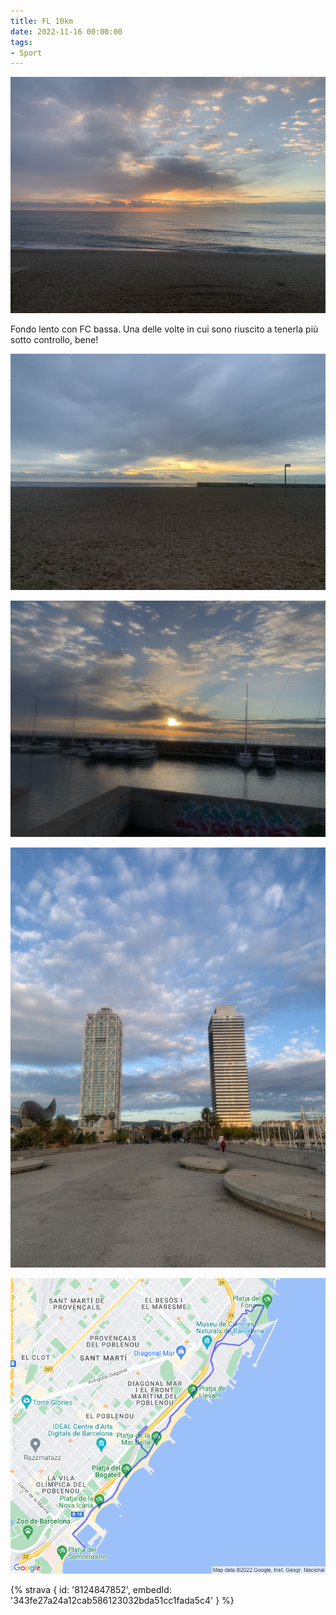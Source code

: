 ```yaml
---
title: FL 10km
date: 2022-11-16 00:00:00
tags:
- Sport
---
```


![](images/IMG_0686.jpg)

Fondo lento con FC bassa. Una delle volte in cui sono riuscito a tenerla più sotto controllo, bene!

![](images/IMG_0684.jpg)

![](images/IMG_0688.jpg)

![](images/IMG_0689-rotated.jpg)

![](images/20221116-activity-map.png)

{% strava { id: '8124847852', embedId: '343fe27a24a12cab586123032bda51cc1fada5c4' } %}